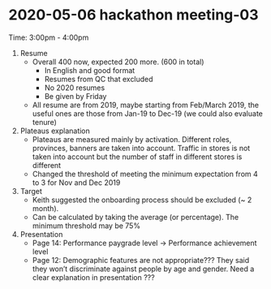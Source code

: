  # 2020-05-06 hackathon meeting-03

 Time: 3:00pm - 4:00pm

1. Resume
    - Overall 400 now, expected 200 more. (600 in total) 
        - In English and good format
        - Resumes from QC that excluded  
        - No 2020 resumes 
        - Be given by Friday 
    - All resume are from 2019, maybe starting from Feb/March 2019, the useful ones are those from Jan-19 to Dec-19 (we could also evaluate tenure)
2. Plateaus explanation 
    - Plateaus are measured mainly by activation. Different roles, provinces, banners are taken into account. Traffic in stores is not taken into account but the number of staff in different stores is different
    -   Changed the threshold of meeting the minimum expectation from 4 to 3 for Nov and Dec 2019
3. Target 
    - Keith suggested the onboarding process should be excluded (~ 2 month).
    - Can be calculated by taking the average (or percentage). The minimum threshold may be 75%
4. Presentation
    - Page 14: Performance paygrade level -> Performance achievement level
    - Page 12: Demographic features are not appropriate??? They said they won’t discriminate against people by age and gender. Need a clear explanation in presentation ???
